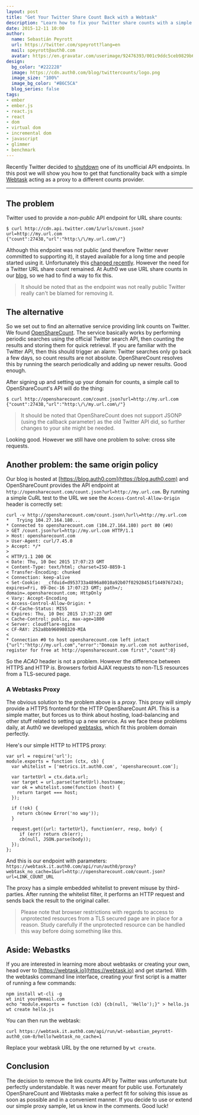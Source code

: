 ```yaml
---
layout: post
title: "Get Your Twitter Share Count Back with a Webtask"
description: "Learn how to fix your Twitter share counts with a simple HTTP proxy running as a Webtask"
date: 2015-12-11 10:00
author:
  name: Sebastián Peyrott
  url: https://twitter.com/speyrott?lang=en
  mail: speyrott@auth0.com
  avatar: https://en.gravatar.com/userimage/92476393/001c9ddc5ceb9829b6aaf24f5d28502a.png?size=200
design:
  bg_color: "#222228"
  image: https://cdn.auth0.com/blog/twittercounts/logo.png
  image_size: "100%"
  image_bg_color: "#B6C5CA"
  blog_series: false
tags:
- ember
- ember.js
- react.js
- react
- dom
- virtual dom
- incremental dom
- javascript
- glimmer
- benchmark
---
```


Recently Twitter decided to [shutdown](https://blog.twitter.com/2015/hard-decisions-for-a-sustainable-platform) one of its unofficial API endpoints. In this post we will show you how to get that functionality back with a simple [Webtask](https://webtask.io) acting as a proxy to a different counts provider.

-----

## The problem
Twitter used to provide a *non-public* API endpoint for URL share counts:

```
$ curl http://cdn.api.twitter.com/1/urls/count.json?url=http://my.url.com
{"count":27438,"url":"http:\/\/my.url.com\/"}
```

Although this endpoint was not public (and therefore Twitter never committed to supporting it), it stayed available for a long time and people started using it. Unfortunately this [changed recently](https://blog.twitter.com/2015/hard-decisions-for-a-sustainable-platform). However the need for a Twitter URL share count remained. At Auth0 we use URL share counts in our [blog](https://blog.auth0.com), so we had to find a way to fix this.

> It should be noted that as the endpoint was not really public Twitter really can't be blamed for removing it.

## The alternative
So we set out to find an alternative service providing link counts on Twitter. We found [OpenShareCount](http://opensharecount.com/). The service basically works by performing periodic searches using the official Twitter search API, then counting the results and storing them for quick retrieval. If you are familiar with the Twitter API, then this should trigger an alarm: Twitter searches only go back a few days, so count results are not absolute. OpenShareCount resolves this by running the search periodically and adding up newer results. Good enough.

After signing up and setting up your domain for counts, a simple call to OpenShareCount's API will do the thing:

```
$ curl http://opensharecount.com/count.json?url=http://my.url.com
{"count":27438,"url":"http:\/\/my.url.com\/"}
```

> It should be noted that OpenShareCount does not support JSONP (using the callback parameter) as the old Twitter API did, so further changes to your site might be needed.

Looking good. However we still have one problem to solve: cross site requests.

## Another problem: the same origin policy
Our blog is hosted at [https://blog.auth0.com](https://blog.auth0.com) and OpenShareCount provides the API endpoint at `http://opensharecount.com/count.json?url=http://my.url.com`. By running a simple CuRL test to the URL we see the `Access-Control-Allow-Origin` header is correctly set:

```
curl -v http://opensharecount.com/count.json\?url\=http://my.url.com
*   Trying 104.27.164.180...
* Connected to opensharecount.com (104.27.164.180) port 80 (#0)
> GET /count.json?url=http://my.url.com HTTP/1.1
> Host: opensharecount.com
> User-Agent: curl/7.45.0
> Accept: */*
>
< HTTP/1.1 200 OK
< Date: Thu, 10 Dec 2015 17:07:23 GMT
< Content-Type: text/html; charset=ISO-8859-1
< Transfer-Encoding: chunked
< Connection: keep-alive
< Set-Cookie: __cfduid=d953733a4896a8010a92b07f02928451f1449767243; expires=Fri, 09-Dec-16 17:07:23 GMT; path=/; domain=.opensharecount.com; HttpOnly
< Vary: Accept-Encoding
< Access-Control-Allow-Origin: *
< CF-Cache-Status: MISS
< Expires: Thu, 10 Dec 2015 17:37:23 GMT
< Cache-Control: public, max-age=1800
< Server: cloudflare-nginx
< CF-RAY: 252a8bb960980320-MIA
<
* Connection #0 to host opensharecount.com left intact
{"url":"http://my.url.com","error":"Domain my.url.com not authorised, register for free at http://opensharecount.com first","count":0}
```

So the *ACAO* header is not a problem. However the difference between HTTPS and HTTP *is*. Browsers forbid AJAX requests to non-TLS resources from a TLS-secured page.

### A Webtasks Proxy
The obvious solution to the problem above is a *proxy*. This proxy will simply provide a HTTPS frontend for the HTTP OpenShareCount API. This is a simple matter, but forces us to think about hosting, load-balancing and other stuff related to setting up a new service. As we face these problems daily, at Auth0 we developed [webtasks](https://webtask.io), which fit this problem domain perfectly.

Here's our simple HTTP to HTTPS proxy:

```
var url = require('url');
module.exports = function (ctx, cb) {
  var whitelist = ['metrics.it.auth0.com', 'opensharecount.com'];

  var tartetUrl = ctx.data.url;
  var target = url.parse(tartetUrl).hostname;
  var ok = whitelist.some(function (host) {
    return target === host;
  });

  if (!ok) {
    return cb(new Error('no way'));
  }

  request.get({url: tartetUrl}, function(err, resp, body) {
     if (err) return cb(err);
     cb(null, JSON.parse(body));
  });
};
```

And this is our endpoint with parameters: `https://webtask.it.auth0.com/api/run/auth0/proxy?webtask_no_cache=1&url=http://opensharecount.com/count.json?url=LINK_COUNT_URL`

The proxy has a simple embedded whitelist to prevent misuse by third-parties. After running the whitelist filter, it performs an HTTP request and sends back the result to the original caller.

> Please note that browser restrictions with regards to access to unprotected resources from a TLS secured page are in place for a reason. Study carefully if the unprotected resource can be handled this way before doing something like this.

## Aside: Webastks
If you are interested in learning more about webtasks or creating your own, head over to [https://webtask.io](https://webtask.io) and get started. With the webtasks command line interface, creating your first script is a matter of running a few commands:

```
npm install wt-cli -g
wt init your@email.com
echo "module.exports = function (cb) {cb(null, 'Hello');}" > hello.js
wt create hello.js
```

You can then run the webtask:

```
curl https://webtask.it.auth0.com/api/run/wt-sebastian_peyrott-auth0_com-0/hello?webtask_no_cache=1
```

Replace your webtask URL by the one returned by `wt create`.

## Conclusion
The decision to remove the link counts API by Twitter was unfortunate but perfectly understandable. It was never meant for public use. Fortunately OpenShareCount and Webtasks make a perfect fit for solving this issue as soon as possible and in a convenient manner. If you decide to use or extend our simple proxy sample, let us know in the comments. Good luck!
